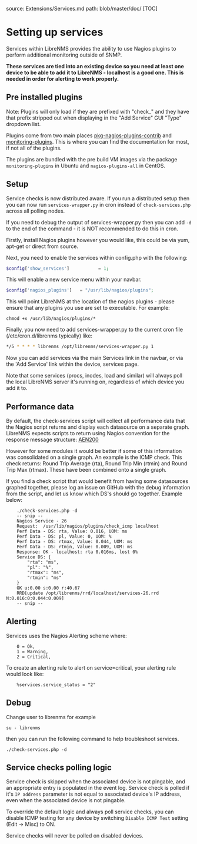 source: Extensions/Services.md
path: blob/master/doc/
[TOC]

# Setting up services

Services within LibreNMS provides the ability to use Nagios plugins to
perform additional monitoring outside of SNMP.

**These services are tied into an existing device so you need at least
one device to be able to add it to LibreNMS - localhost is a good
one. This is needed in order for alerting to work properly.**

## Pre installed plugins

Note: Plugins will only load if they are prefixed with "check_" and
they have that prefix stripped out when displaying in the "Add Service"
GUI "Type" dropdown list.

Plugins come from two main places
[pkg-nagios-plugins-contrib](https://github.com/bzed/pkg-nagios-plugins-contrib)
and [monitoring-plugins](https://www.monitoring-plugins.org). This is
where you can find the documentation for most, if not all of the plugins.

The plugins are bundled with the pre build VM images via the package
`monitoring-plugins` in Ubuntu and `nagios-plugins-all` in CentOS.

## Setup

Service checks is now distributed aware. If you run a distributed
setup then you can now run `services-wrapper.py` in cron instead of
`check-services.php` across all polling nodes.

If you need to debug the output of services-wrapper.py then you can
add `-d` to the end of the command - it is NOT recommended to do this
in cron.

Firstly, install Nagios plugins however you would like, this could be
via yum, apt-get or direct from source.

Next, you need to enable the services within config.php with the following:

```php
$config['show_services']           = 1;
```

This will enable a new service menu within your navbar.

```php
$config['nagios_plugins']   = "/usr/lib/nagios/plugins";
```

This will point LibreNMS at the location of the nagios plugins -
please ensure that any plugins you use are set to executable. For example:

```
chmod +x /usr/lib/nagios/plugins/*
```

Finally, you now need to add services-wrapper.py to the current cron
file (/etc/cron.d/librenms typically) like:

```bash
*/5 * * * * librenms /opt/librenms/services-wrapper.py 1
```

Now you can add services via the main Services link in the navbar, or
via the 'Add Service' link within the device, services page.

Note that some services (procs, inodes, load and similar) will always
poll the local LibreNMS server it's running on, regardless of which
device you add it to.

## Performance data

By default, the check-services script will collect all performance
data that the Nagios script returns and display each datasource on a
separate graph. LibreNMS expects scripts to return using Nagios
convention for the response message structure:
[AEN200](https://nagios-plugins.org/doc/guidelines.html#AEN200)

However for some modules it would be better if some of this
information was consolidated on a single graph.
An example is the ICMP check. This check returns: Round Trip Average
(rta), Round Trip Min (rtmin) and Round Trip Max (rtmax).
These have been combined onto a single graph.

If you find a check script that would benefit from having some
datasources graphed together, please log an issue on GitHub with the
debug information from the script, and let us know which DS's should
go together. Example below:

```
    ./check-services.php -d
    -- snip --
    Nagios Service - 26
    Request:  /usr/lib/nagios/plugins/check_icmp localhost
    Perf Data - DS: rta, Value: 0.016, UOM: ms
    Perf Data - DS: pl, Value: 0, UOM: %
    Perf Data - DS: rtmax, Value: 0.044, UOM: ms
    Perf Data - DS: rtmin, Value: 0.009, UOM: ms
    Response: OK - localhost: rta 0.016ms, lost 0%
    Service DS: {
        "rta": "ms",
        "pl": "%",
        "rtmax": "ms",
        "rtmin": "ms"
    }
    OK u:0.00 s:0.00 r:40.67
    RRD[update /opt/librenms/rrd/localhost/services-26.rrd N:0.016:0:0.044:0.009]
    -- snip --
```

## Alerting

Services uses the Nagios Alerting scheme where:

```
    0 = Ok,
    1 = Warning,
    2 = Critical,
```

To create an alerting rule to alert on service=critical, your alerting
rule would look like:

```
    %services.service_status = "2"
```

## Debug

Change user to librenms for example

```
su - librenms
```

then you can run the following command to help troubleshoot services.

```
./check-services.php -d
```

## Service checks polling logic

Service check is skipped when the associated device is not pingable,
and an appropriate entry is populated in the event log. Service check
is polled if it's `IP address` parameter is not equal to associated
device's IP address, even when the associated device is not pingable.

To override the default logic and always poll service checks, you can
disable ICMP testing for any device by switching `Disable ICMP Test`
setting (Edit -> Misc) to ON.

Service checks will never be polled on disabled devices.
